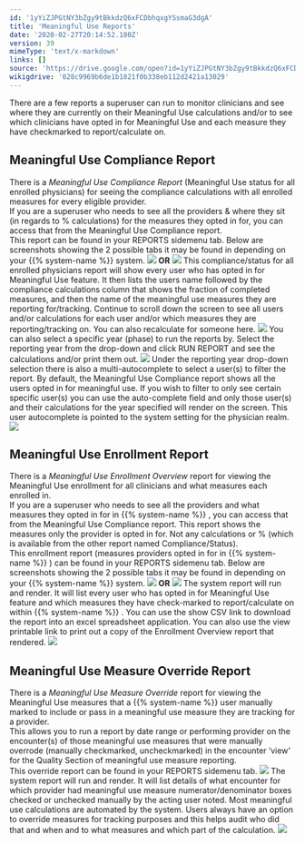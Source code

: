 ```yaml
---
id: '1yYiZJPGtNY3bZgy9tBkkdzQ6xFCDbhqxgYSsmaG3dgA'
title: 'Meaningful Use Reports'
date: '2020-02-27T20:14:52.180Z'
version: 39
mimeType: 'text/x-markdown'
links: []
source: 'https://drive.google.com/open?id=1yYiZJPGtNY3bZgy9tBkkdzQ6xFCDbhqxgYSsmaG3dgA'
wikigdrive: '028c9969b6de1b1821f0b338eb112d2421a13029'
---
```

There are a few reports a superuser can run to monitor clinicians and see where they are currently on their Meaningful Use calculations and/or to see which clinicians have opted in for Meaningful Use and each measure they have checkmarked to report/calculate on.

## Meaningful Use Compliance Report

There is a *Meaningful Use Compliance Report* (Meaningful Use status for all enrolled physicians) for seeing the compliance calculations with all enrolled measures for every eligible provider.  
If you are a superuser who needs to see all the providers & where they sit (in regards to % calculations) for the measures they opted in for, you can access that from the Meaningful Use Compliance report.  
This report can be found in your REPORTS sidemenu tab. Below are screenshots showing the 2 possible tabs it may be found in depending on your {{% system-name %}} system.
![](../meaningful-use-reports.assets/dbb16a9b323b36806f90352084eb48e6.png)
**OR**
![](../meaningful-use-reports.assets/2911a18153964dcc142920b8b868a538.png)
This compliance/status for all enrolled physicians report will show every user who has opted in for Meaningful Use feature. It then lists the users name followed by the compliance calculations column that shows the fraction of completed measures, and then the name of the meaningful use measures they are reporting for/tracking. Continue to scroll down the screen to see all users and/or calculations for each user and/or which measures they are reporting/tracking on. You can also recalculate for someone here.
![](../meaningful-use-reports.assets/8f4edb1679459e450425d4c57a0ccd3f.png)
You can also select a specific year (phase) to run the reports by. Select the reporting year from the drop-down and click RUN REPORT and see the calculations and/or print them out.
![](../meaningful-use-reports.assets/08af122561f683c03557ffa1c309d8ba.png)
Under the reporting year drop-down selection there is also a multi-autocomplete to select a user(s) to filter the report. By default, the Meaningful Use Compliance report shows all the users opted in for meaningful use. If you wish to filter to only see certain specific user(s) you can use the auto-complete field and only those user(s) and their calculations for the year specified will render on the screen. This user autocomplete is pointed to the system setting for the physician realm.
![](../meaningful-use-reports.assets/acef35d0ba4df0c7ebbca005b63e0ce9.png)

## Meaningful Use Enrollment Report

There is a *Meaningful Use Enrollment Overview* report for viewing the Meaningful Use enrollment for all clinicians and what measures each enrolled in.  
If you are a superuser who needs to see all the providers and what measures they opted in for in {{% system-name %}} , you can access that from the Meaningful Use Compliance report. This report shows the measures only the provider is opted in for. Not any calculations or % (which is available from the other report named Compliance/Status).  
This enrollment report (measures providers opted in for in {{% system-name %}} ) can be found in your REPORTS sidemenu tab. Below are screenshots showing the 2 possible tabs it may be found in depending on your {{% system-name %}} system.
![](../meaningful-use-reports.assets/92f27e9f1ee7f368e50146d594d6e4f6.png)
**OR**
![](../meaningful-use-reports.assets/2ba5e7a1989c549202b04d364bec528d.png)
The system report will run and render. It will list every user who has opted in for Meaningful Use feature and which measures they have check-marked to report/calculate on within {{% system-name %}} . You can use the show CSV link to download the report into an excel spreadsheet application. You can also use the view printable link to print out a copy of the Enrollment Overview report that rendered.
![](../meaningful-use-reports.assets/8fd5a6a140ead0f650d6b3631b52913e.png)

## Meaningful Use Measure Override Report

There is a *Meaningful Use Measure Override* report for viewing the Meaningful Use measures that a {{% system-name %}} user manually marked to include or pass in a meaningful use measure they are tracking for a provider.  
This allows you to run a report by date range or performing provider on the encounter(s) of those meaningful use measures that were manually overrode (manually checkmarked, uncheckmarked) in the encounter ‘view' for the Quality Section of meaningful use measure reporting.  
This override report can be found in your REPORTS sidemenu tab.
![](../meaningful-use-reports.assets/a06004835700de74bb6d2d1f3ca1c732.png)
The system report will run and render. It will list details of what encounter for which provider had meaningful use measure numerator/denominator boxes checked or unchecked manually by the acting user noted. Most meaningful use calculations are automated by the system. Users always have an option to override measures for tracking purposes and this helps audit who did that and when and to what measures and which part of the calculation.
![](../meaningful-use-reports.assets/521a143a7c7d37d0d2bfe37783d14eaf.png)
